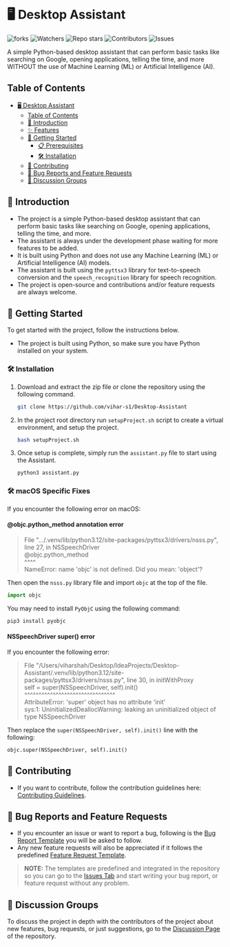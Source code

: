 # 🖥️ Desktop Assistant

![forks](https://img.shields.io/github/forks/vihar-s1/Desktop-Assistant?style=for-the-badge&color=dark-green)
![Watchers](https://img.shields.io/github/watchers/vihar-s1/Desktop-Assistant?style=for-the-badge&color=dark-green)
![Repo stars](https://img.shields.io/github/stars/vihar-s1/Desktop-Assistant?style=for-the-badge&color=dark-green)
![Contributors](https://img.shields.io/github/contributors/vihar-s1/Desktop-Assistant?style=for-the-badge&color=dark-green)
![Issues](https://img.shields.io/github/issues/vihar-s1/Desktop-Assistant?style=for-the-badge&color=dark-green)

<!-- ![Project Logo](logo.png) -->

A simple Python-based desktop assistant that can perform basic tasks like searching on Google, opening applications, telling the time, and more WITHOUT the use of Machine Learning (ML) or Artificial Intelligence (AI).

## Table of Contents

- [🖥️ Desktop Assistant](#-desktop-assistant)
  - [Table of Contents](#table-of-contents)
  - [🚀 Introduction](#-introduction)
  - [✨ Features](#-features)
  - [🚀 Getting Started](#-getting-started)
    - [📋 Prerequisites](#-prerequisites)
    - [🛠️ Installation](#-installation)
  - [🤝 Contributing](#-contributing)
  - [🐞 Bug Reports and Feature Requests](#-bug-reports-and-feature-requests)
  - [💬 Discussion Groups](#-discussion-groups)

## 🚀 Introduction

- The project is a simple Python-based desktop assistant that can perform basic tasks like searching on Google, opening applications, telling the time, and more.
- The assistant is always under the development phase waiting for more features to be added.
- It is built using Python and does not use any Machine Learning (ML) or Artificial Intelligence (AI) models.
- The assistant is built using the `pyttsx3` library for text-to-speech conversion and the `speech_recognition` library for speech recognition.
- The project is open-source and contributions and/or feature requests are always welcome.

## 🚀 Getting Started

To get started with the project, follow the instructions below.

- The project is built using Python, so make sure you have Python installed on your system.

### 🛠️ Installation

1. Download and extract the zip file or clone the repository using the following command.

    ```bash
    git clone https://github.com/vihar-s1/Desktop-Assistant
    ```

2. In the project root directory run `setupProject.sh` script to create a virtual environment, and setup the project.

    ```bash
    bash setupProject.sh
    ```

3. Once setup is complete, simply run the `assistant.py` file to start using the Assistant.

    ```bash
    python3 assistant.py
    ```

### 🛠️ macOS Specific Fixes

If you encounter the following error on macOS:

#### @objc.python_method annotation error

> File ".../.venv/lib/python3.12/site-packages/pyttsx3/drivers/nsss.py", line 27, in NSSpeechDriver  
>    @objc.python_method  
>    ^^^^  
> NameError: name 'objc' is not defined. Did you mean: 'object'?  

Then open the `nsss.py` library file and import `objc` at the top of the file.

```python
import objc
```

You may need to install `PyObjC` using the following command:

```bash
pip3 install pyobjc
```

#### NSSpeechDriver super() error

If you encounter the following error:

>   File "/Users/viharshah/Desktop/IdeaProjects/Desktop-Assistant/.venv/lib/python3.12/site-packages/pyttsx3/drivers/nsss.py", line 30, in initWithProxy  
> self = super(NSSpeechDriver, self).init()  
> ^^^^^^^^^^^^^^^^^^^^^^^^^^^^^^^^  
> AttributeError: 'super' object has no attribute 'init'  
> sys:1: UninitializedDeallocWarning: leaking an uninitialized object of type NSSpeechDriver

Then replace the `super(NSSpeechDriver, self).init()` line with the following:

```python3
objc.super(NSSpeechDriver, self).init()
```

## 🤝 Contributing

- If you want to contribute, follow the contribution guidelines
  here: [Contributing Guidelines](CONTRIBUTING.md).
  
## 🐞 Bug Reports and Feature Requests

- If you encounter an issue or want to report a bug, following is
  the [Bug Report Template](.github/ISSUE_TEMPLATE/bug_report.yml)
  you will be asked to follow.
- Any new feature requests will also be appreciated if it follows the predefined [Feature Request Template](.github/ISSUE_TEMPLATE/feature_request.yml).

> **NOTE:** The templates are predefined and integrated in the repository so you can go to
> the [Issues Tab](https://github.com/vihar-s1/Desktop-Assistant/issues) and start writing your bug report, or feature
> request without any problem.

## 💬 Discussion Groups

To discuss the project in depth with the contributors of the project about new features, bug requests, or just
suggestions, go to the [Discussion Page](https://github.com/vihar-s1/Desktop-Assistant/discussions) of the repository.
